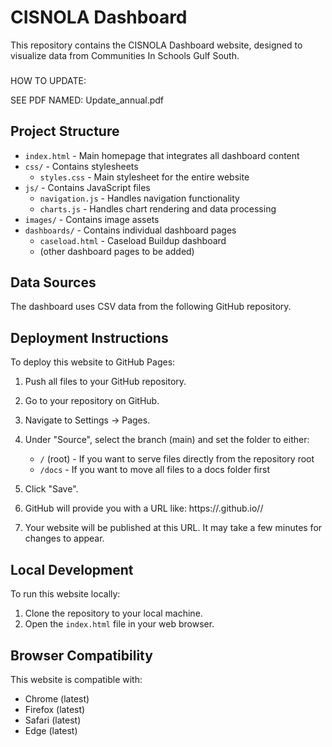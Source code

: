 # CISNOLA Dashboard

This repository contains the CISNOLA Dashboard website, designed to visualize data from Communities In Schools Gulf South.

###
HOW TO UPDATE:

SEE PDF NAMED: Update_annual.pdf

## Project Structure

- `index.html` - Main homepage that integrates all dashboard content
- `css/` - Contains stylesheets
  - `styles.css` - Main stylesheet for the entire website
- `js/` - Contains JavaScript files
  - `navigation.js` - Handles navigation functionality
  - `charts.js` - Handles chart rendering and data processing
- `images/` - Contains image assets
- `dashboards/` - Contains individual dashboard pages
  - `caseload.html` - Caseload Buildup dashboard
  - (other dashboard pages to be added)

## Data Sources

The dashboard uses CSV data from the following GitHub repository.

## Deployment Instructions

To deploy this website to GitHub Pages:

1. Push all files to your GitHub repository.

2. Go to your repository on GitHub.

3. Navigate to Settings → Pages.

4. Under "Source", select the branch (main) and set the folder to either:
   - `/` (root) - If you want to serve files directly from the repository root
   - `/docs` - If you want to move all files to a docs folder first

5. Click "Save".

6. GitHub will provide you with a URL like:
   https://<username>.github.io/<repo-name>/

7. Your website will be published at this URL. It may take a few minutes for changes to appear.

## Local Development

To run this website locally:

1. Clone the repository to your local machine.
2. Open the `index.html` file in your web browser.

## Browser Compatibility

This website is compatible with:
- Chrome (latest)
- Firefox (latest)
- Safari (latest)
- Edge (latest)